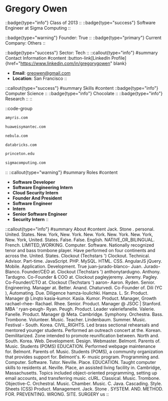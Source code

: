 # Gregory Owen
::badge{type="info"}
Class of 2013
::
::badge{type="success"}
Software Engineer at Sigma Computing
::

::badge{type="warning"}
Founder: True
::
::badge{type="primary"}
Current Company: Others
::

::badge{type="success"}
Sector: Tech
::
::callout{type="info"}
#summary
Contact Information
#content
:button-link[LinkedIn Profile]{href="https://www.linkedin.com/in/gregorygowen" blank}
- **Email**: greowen@gmail.com
- **Location**: San Francisco
::

::callout{type="success"}
#summary
Skills
#content
::badge{type="info"}
Computer Science
::
::badge{type="info"}
Chocolate
::
::badge{type="info"}
Research
::
::

::code-group
```bash [Amyris]
amyris.com
```
```bash [Huawei Symantec Technologies]
huaweisymantec.com
```
```bash [Nebula]
nebula.com
```
```bash [Databricks]
databricks.com
```
```bash [Princeton University]
princeton.edu
```
```bash [Sigma Computing]
sigmacomputing.com
```
::
::callout{type="warning"}
#summary
Roles
#content
- **Software Developer**
- **Software Engineering Intern**
- **Cloud Security Intern**
- **Founder And President**
- **Software Engineer**
- **Intern**
- **Senior Software Engineer**
- **Security Intern**
::

::callout{type="info"}
#summary
About
#content
Jack. Stone . personal. United. States. New. York, New. York. New. York. New. York. New. York, New. York, United. States. False. False. English. NATIVE_OR_BILINGUAL. French. LIMITED_WORKING. Computer. Software. Nationally recognized tenor and bass trombone player. Have performed on four continents and across the. United. States. Clockout (Techstars ') Clockout. Technical. Advisor. Part-time. JavaScript. PHP. MySQL. HTML. CSS. AngularJS jQuery. Mobile. Application. Development. True juan-jurado-blanco- Juan. Jurado-Blanco. Founder/CEO at. Clockout (Techstars ') anthonytardugno. Anthony. Tardugno. Co-Founder & COO at. Clockout pagleyjeremy. Jeremy. Pagley. Co-Founder/CTO at. Clockout (Techstars ') aaron- Aaron. Ryden. Senior. Engineering. Manager at. Better. Anand. Chaturvedi. Co-Founder of. Dili (YC ), Automating. Due. Diligence hamza-loulichki. Hamza. L. Sr. Product. Manager @ Linqto kasia-kumor. Kasia. Kumor. Product. Manager, Growth rachael-rhee- Rachael. Rhee. Senior. Product. Manager @ JSOC | Stanford. MBA ‘ ryan-peugh- Ryan. Peugh. Product. Leader valeriefanelle. Valerie. Fanelle. Product. Manager @ Meta. Cambridge. Symphony. Orchestra. Bass. Trombone. Volunteer. Music. Teacher. Lindenbaum. Summer. Music. Festival - South. Korea. CIVIL_RIGHTS. Led brass sectional rehearsals and mentored younger students. Performed an outreach concert at the. Korean. Demilitarized. Zone intended to promote reunification between. North and. South. Korea. Web. Development. Design. Webmaster. Belmont. Parents of. Music. Students (POMS) EDUCATION. Performed webpage maintenance for. Belmont. Parents of. Music. Students (POMS), a community organization that provides support for. Belmont's. K- music program. Programming and. Computer. Software. Tutor. Neville. Place. EDUCATION. Taught computer skills to residents at. Neville. Place, an assisted living facility in. Cambridge, Massachusetts. Topics included object-oriented programming, setting up email accounts, and transferring music. cURL. Classical. Music. Trombone. Objective-C. Orchestral. Music. Chamber. Music. C. Java. Cascading. Style. Sheets (CSS) Product. Management. Jack. Stone . SYSTEM. AND. METHOD. FOR. PREVENTING. WRONG. SITE. SURGERY us
::
